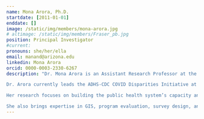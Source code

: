 ```yaml
---
name: Mona Arora, Ph.D.
startdate: [2011-01-01]
enddate: []
image: /static/img/members/mona-arora.jpg
# altimage: /static/img/members/Fraser_pb.jpg
position: Principal Investigator
#current:
pronouns: she/her/ella
email: manand@arizona.edu
linkedin: Mona Arora
orcid: 0000-0003-2330-6267
description: "Dr. Mona Arora is an Assistant Research Professor at the College of Public Health. She obtained her Master of Science in Public Health (MSPH) degree in Tropical Medicine from the Tulane University School of Tropical Medicine & Hygiene and has a doctorate degree in Geography from the University of Arizona.

Dr. Arora currently leads the ADHS-CDC COVID Disparities Initiative at the Arizona Center for Rural Health aimed at mobilizing partnerships to advance health equity & address social determinants of health-related to COVID-19 health disparities among higher risk and underserved populations. In addition, she has been an active member of the University’s COVID-19 response efforts and continues to support pandemic response and recovery planning.

Her research focuses on building the public health system’s capacity and capability to address global “wicked problems,” including pandemics, disasters, and climate change. She is a member of a multidisciplinary team of researchers focusing on understanding the pandemic's impacts on non-healthcare frontline worker health and well-being. The health impacts of climate change with a special focus on the usability of science for decision-making and models for translating science to action. Dr. Arora has over ten years of experience in emergency preparedness, workforce development, and community engagement. She served as the Lead Curriculum Developer and Trainer for the Mountain West Preparedness & Emergency Response Learning Center (MWPERLC), a Centers for Disease Control & Prevention (CDC) program to build community resilience for disasters. She has worked extensively with rural and tribal communities and partnered with local health departments to facilitate community resilience for public health emergencies, including disease outbreaks such as Ebola and Pandemic Influenza.

She also brings expertise in GIS, program evaluation, survey design, and implementation and recently conducted a national workforce assessment on the public health system’s capacity to protect against the health consequences of climate change. Dr. Arora has served on several national committees, including the Lancet Countdown U.S. Policy Brief Working Group, National Adaptation Forum Program Committee, and the National Association of City and County Health Official’s (NACCHO) Workgroup on Global Climate Change. Dr. Arora currently also serves as the Co-Chair of the University of Arizona Mass Clinic Planning Committee, a subset of the University Campus Incident Response Team, and facilitates the development and implementation of the University’s Mass Dispensing Plan."
---
```

